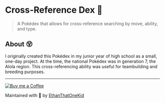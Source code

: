 # Cross-Reference Dex 🤞
> A Pokédex that allows for cross-reference searching by move, ability, and type.

## About 😵
I originally created this Pokédex in my junior year of high school as a small, one-day project.
At the time, the national Pokédex was in generation 7, the Alola region.
This cross-referencing ability was useful for teambuilding and breeding purposes.

---

[![Buy me a Coffee](https://img.shields.io/badge/buy%20me%20a-coffee-%23FF813F)][bmac]

Maintained with 💓 by [EthanThatOneKid][creator_site]

[bmac]: http://buymeacoff.ee/etok
[creator_site]: http://ethandavidson.com/